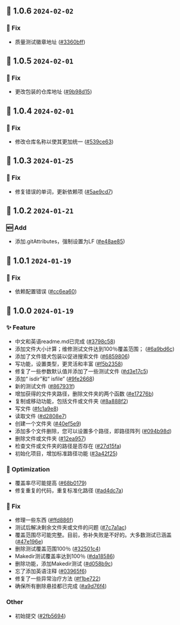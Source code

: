 ## 🎉 1.0.6 `2024-02-02`
### 🐛 Fix
- 质量测试徽章地址 ([#3360bff](https://github.com/kwooshung/files/commit/3360bffdacb06ea262e3891bdfd91119232a0517))

## 🎉 1.0.5 `2024-02-01`
### 🐛 Fix
- 更改包装的仓库地址 ([#9b98d15](https://github.com/kwooshung/files/commit/9b98d1563a842474cefcbd0507b95fe6729fa9a0))

## 🎉 1.0.4 `2024-02-01`
### 🐛 Fix
- 修改仓库名称以使其更加统一 ([#539ce63](https://github.com/kwooshung/files/commit/539ce6329a901429da46cb53d40cbb8fabfae404))

## 🎉 1.0.3 `2024-01-25`
### 🐛 Fix
- 修复错误的单词，更新依赖项 ([#5ae9cd7](https://github.com/kwooshung/files/commit/5ae9cd70e57c7ee9ad6c20c9cc25698f99944174))

## 🎉 1.0.2 `2024-01-21`
### 🆕 Add
- 添加.gitAttributes，强制设置为LF ([#e48ae85](https://github.com/kwooshung/files/commit/e48ae85142cd177763fd79c0d2945c9bbde9cb3c))

## 🎉 1.0.1 `2024-01-19`
### 🐛 Fix
- 依赖配置错误 ([#cc6ea60](https://github.com/kwooshung/files/commit/cc6ea606cceb145e0fe98449cf44ec31421ed23e))

## 🎉 1.0.0 `2024-01-19`
### ✨ Feature
- 中文和英语readme.md已完成 ([#3798c58](https://github.com/kwooshung/files/commit/3798c58de0462d60c3e4171fce683a42647518f4))
- 添加文件大小计算；维修测试文件达到100％覆盖范围； ([#6a9bd6c](https://github.com/kwooshung/files/commit/6a9bd6ce08a73b3cd2669a7a6f0771ac4ae0c723))
- 添加了文件猎犬包装以促进搜索文件 ([#6859806](https://github.com/kwooshung/files/commit/68598065ef83a335df92c79b8e0b278182b8ddf9))
- 写功能，设置类型，更灵活和丰富 ([#f5b2358](https://github.com/kwooshung/files/commit/f5b23583588f30ef54ea6cc5f24b026de1d0c8c2))
- 修复了一些参数默认值并添加了一些测试文件 ([#d3e17c5](https://github.com/kwooshung/files/commit/d3e17c59d72b627012d1d4d7043abc5d42146c8f))
- 添加“ isdir”和“ isfile” ([#9fe2668](https://github.com/kwooshung/files/commit/9fe266853f51204daed4a272352d0a2011db1f25))
- 新的测试文件 ([#867931f](https://github.com/kwooshung/files/commit/867931f2700ad63c30001922fc7f071744ac8ac3))
- 增加获得的文件夹路径，删除文件夹的两个函数 ([#e17276b](https://github.com/kwooshung/files/commit/e17276bcf82d2665a87fc25917693109143c788d))
- 复制或移动功能，包括文件或文件夹 ([#8a888f2](https://github.com/kwooshung/files/commit/8a888f23c6da6be7288f7a4497f7d794a09df467))
- 写文件 ([#fc1a9e8](https://github.com/kwooshung/files/commit/fc1a9e808117f8459a244b715000d43f1a5e861e))
- 读取文件 ([#d2808e7](https://github.com/kwooshung/files/commit/d2808e7d2d62602432c86acc3a544a2a21e5e17f))
- 创建一个文件夹 ([#40ef5e9](https://github.com/kwooshung/files/commit/40ef5e99becdfcb68b3f8819f42e8f6f21c46960))
- 添加多个文件删除，您可以设置多个路径，即路径阵列 ([#094b98d](https://github.com/kwooshung/files/commit/094b98dcbfda48fc97c1ad00bfbf5ff21e57b833))
- 删除文件或文件夹 ([#12ea957](https://github.com/kwooshung/files/commit/12ea95729fde7bc08b26080e2ac0fd4339c44bde))
- 检查文件或文件夹的路径是否存在 ([#27d15fa](https://github.com/kwooshung/files/commit/27d15fa10eb6090f680bff69120feb039e980c23))
- 初始化项目，增加标准路径功能 ([#3a42f25](https://github.com/kwooshung/files/commit/3a42f25b401f98fb3605dc3ca3e7a1506a735e43))
### 💩 Optimization
- 覆盖率尽可能提高 ([#68b0179](https://github.com/kwooshung/files/commit/68b01798a8bdb05494f04b3221be90697959ef73))
- 修复重复的代码，重复标准化路径 ([#ad4dc7a](https://github.com/kwooshung/files/commit/ad4dc7a2e7d04d3829b9028a6a2c169911119d36))
### 🐛 Fix
- 修理一些东西 ([#ffd886f](https://github.com/kwooshung/files/commit/ffd886ffa89a79e0b2a15fb293a57a6efffa950e))
- 测试后解决剩余文件夹或文件的问题 ([#7c7a1ac](https://github.com/kwooshung/files/commit/7c7a1ac843b7bea4246afe7ac1ebe23264674bf6))
- 覆盖范围尽可能完整。目前，弥补失败是不好的。大多数测试已涵盖 ([#47e196e](https://github.com/kwooshung/files/commit/47e196e65b4a2834114557b10b071d1bfb4bff8e))
- 删除测试覆盖范围100％ ([#32501c4](https://github.com/kwooshung/files/commit/32501c4d92e72405ce67c87ca892b299c3f75cdf))
- Makedir测试覆盖率达到100％ ([#da18586](https://github.com/kwooshung/files/commit/da1858613c8c52e04eed618647dc12761e844cdc))
- 删除功能，添加Makedir测试 ([#d058b9c](https://github.com/kwooshung/files/commit/d058b9ca79918583dc057e89326a4704d90f4d8d))
- 忘了添加英语注释 ([#03965f6](https://github.com/kwooshung/files/commit/03965f67c89eff5f5c3d74e08c8c3336d2f0ff51))
- 修复了一些异常治疗方法 ([#f1be722](https://github.com/kwooshung/files/commit/f1be7225d059be1401240cb73ee86e54a67542e4))
- 确保所有删除悬挂都已完成 ([#a9d76f4](https://github.com/kwooshung/files/commit/a9d76f4523f753d8096341182a28329cb643c119))
### Other
- 初始提交 ([#2fb5694](https://github.com/kwooshung/files/commit/2fb569486270d052230ee82510fc004129912a6e))